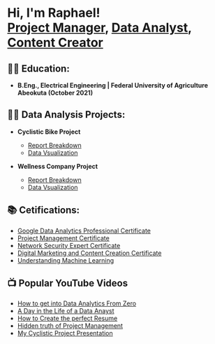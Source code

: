 <h1>Hi, I'm Raphael! <br/><a href="https://github.com/Samuel-Anthony15/SamuelAnthony.github-io">Project Manager</a>, <a href="http://www.linkedin.com/in/raphael-omonzokpia">Data Analyst</a>, <a href="https://twitter.com/OmonzokpiaR">Content Creator</a></h1>

<h2>👨‍🎓 Education:</h2>

- <b>B.Eng., Electrical Engineering | Federal University of Agriculture Abeokuta (October 2021)</b>
  
<h2>👨‍💻 Data Analysis Projects:</h2>

- <b>Cyclistic Bike Project</b>
  - [Report Breakdown](https://docs.google.com/document/d/14WfvI-GTQjcEOvOWhF35Jm9iqDkgURdk/edit?usp=sharing&ouid=110806886587546223443&rtpof=true&sd=true)
  - [Data Vsualization](https://docs.google.com/presentation/d/1aTnPnPJlDpdv-VIrqaIVIhl0nquOymZV/edit?usp=sharing&ouid=110806886587546223443&rtpof=true&sd=true)

- <b>Wellness Company Project</b>
  - [Report Breakdown]()
  - [Data Vsualization]()

<h2>📚 Cetifications: </h2>

- [Google Data Analytics Professional Certificate](https://drive.google.com/file/d/1LNUq3E3u9ShJW0q-e72fWUoHsxFPt-i-/view?usp=sharing)
- [Project Management Certificate](https://drive.google.com/file/d/1p_r94VsB689xrzSp0Gtc-JQPNNqFxDgL/view?usp=sharing)
- [Network Security Expert Certificate](https://drive.google.com/file/d/1RkCcHHDp8WpDq2Z5yxnrApBo8i9kdNZv/view?usp=sharing)
- [Digital Marketing and Content Creation Certificate](https://drive.google.com/file/d/1oswQnAl4YkEM8_IGUSDIPswkso2CCfiu/view?usp=sharing)
- [Understanding Machine Learning](https://drive.google.com/file/d/1ZsxVdqrzJRdl7wkTXNwAkJXOfzH4oHAF/view?usp=sharing)

<h2>📺 Popular YouTube Videos</h2>

- [How to get into Data Analytics From Zero]()
- [A Day in the Life of a Data Anayst]()
- [How to Create the perfect Resume]()
- [Hidden truth of Project Management]()
- [My Cyclistic Project Presentation]()





